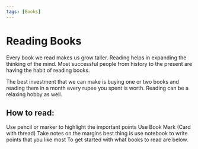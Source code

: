 ```yaml
---
tags: [Books]
---
```


# Reading Books

Every book we read makes us grow taller. Reading helps in expanding the thinking of the mind. Most successful people from history to the present are having the habit of reading books.

The best investment that we can make is buying one or two books and reading them in a month every rupee you spent is worth. Reading can be a relaxing hobby as well.

## How to read:
Use pencil or marker to highlight the important points
Use Book Mark (Card with thread)
Take notes on the margins best thing is use notebook to write points that you like most
To get started with what books to read are below.

